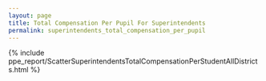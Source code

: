 ```yaml
---
layout: page
title: Total Compensation Per Pupil For Superintendents
permalink: superintendents_total_compensation_per_pupil
---
```



{% include ppe_report/ScatterSuperintendentsTotalCompensationPerStudentAllDistricts.html %}



